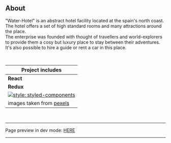 ## About

"Water-Hotel" is an abstract hotel facility located at the spain's north coast. <br/>
The hotel offers a set of high standard rooms and many attractions around the place. <br/>
The enterprise was founded with thought of travellers and world-explorers to provide them a cosy but luxury place to stay between their adventures. <br/>
It's also possible to hire a guide or rent a car in this place. <br/>

<br/>

| Project includes |
| ---------------- |
| **React** |
| **Redux** |
| [![style: styled-components](https://img.shields.io/badge/style-%F0%9F%92%85%20styled--components-orange.svg?colorB=daa357&colorA=db748e)](https://github.com/styled-components/styled-components) |
| images taken from [pexels](https://www.pexels.com/)

<br/>

<hr/>

Page preview in dev mode: [HERE](https://eloquent-neumann-01ab31.netlify.com/) <br/>

<hr/>